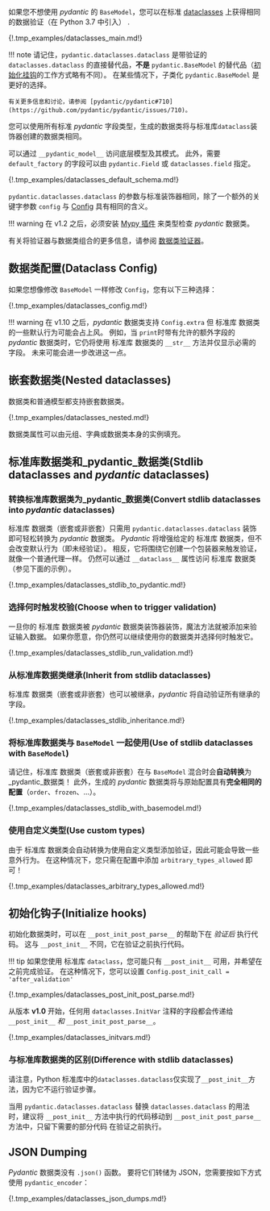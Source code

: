 如果您不想使用 _pydantic_ 的 `BaseModel`，您可以在标准 [dataclasses](https://docs.python.org/3/library/dataclasses.html) 上获得相同的数据验证（在 Python 3.7 中引入） .

{!.tmp_examples/dataclasses_main.md!}

!!! note
    请记住，`pydantic.dataclasses.dataclass` 是带验证的 `dataclasses.dataclass` 的直接替代品，**不是** `pydantic.BaseModel` 的替代品（[初始化挂钩](#initialize-hooks)的工作方式略有不同）。 在某些情况下，子类化 `pydantic.BaseModel` 是更好的选择。

    有关更多信息和讨论，请参阅 [pydantic/pydantic#710](https://github.com/pydantic/pydantic/issues/710)。

您可以使用所有标准 _pydantic_ 字段类型，生成的数据类将与标准库`dataclass`装饰器创建的数据类相同。

可以通过 `__pydantic_model__` 访问底层模型及其模式。 此外，需要 `default_factory` 的字段可以由 `pydantic.Field` 或 `dataclasses.field` 指定。

{!.tmp_examples/dataclasses_default_schema.md!}

`pydantic.dataclasses.dataclass` 的参数与标准装饰器相同，除了一个额外的关键字参数 `config` 与 [Config](model_config.md) 具有相同的含义。

!!! warning
    在 v1.2 之后，必须安装 [Mypy 插件](../mypy_plugin.md) 来类型检查 _pydantic_ 数据类。

有关将验证器与数据类组合的更多信息，请参阅 [数据类验证器](validators.md#dataclass-validators)。

## 数据类配置(Dataclass Config)

如果您想像修改 `BaseModel` 一样修改 `Config`，您有以下三种选择：

{!.tmp_examples/dataclasses_config.md!}

!!! warning
    在 v1.10 之后，_pydantic_ 数据类支持 `Config.extra` 但 标准库 数据类的一些默认行为可能会占上风。 例如，当 `print`时带有允许的额外字段的 _pydantic_ 数据类时，它仍将使用 标准库 数据类的 `__str__` 方法并仅显示必需的字段。 未来可能会进一步改进这一点。

## 嵌套数据类(Nested dataclasses)

数据类和普通模型都支持嵌套数据类。

{!.tmp_examples/dataclasses_nested.md!}

数据类属性可以由元组、字典或数据类本身的实例填充。

## 标准库数据类和_pydantic_数据类(Stdlib dataclasses and _pydantic_ dataclasses)

### 转换标准库数据类为_pydantic_数据类(Convert stdlib dataclasses into _pydantic_ dataclasses)

标准库 数据类（嵌套或非嵌套）只需用 `pydantic.dataclasses.dataclass` 装饰即可轻松转换为 _pydantic_ 数据类。
_Pydantic_ 将增强给定的 标准库 数据类，但不会改变默认行为（即未经验证）。
相反，它将围绕它创建一个包装器来触发验证，就像一个普通代理一样。
仍然可以通过 `__dataclass__` 属性访问 标准库 数据类（参见下面的示例）。

{!.tmp_examples/dataclasses_stdlib_to_pydantic.md!}

### 选择何时触发校验(Choose when to trigger validation)

一旦你的 标准库 数据类被 _pydantic_ 数据类装饰器装饰，魔法方法就被添加来验证输入数据。 如果你愿意，你仍然可以继续使用你的数据类并选择何时触发它。

{!.tmp_examples/dataclasses_stdlib_run_validation.md!}

### 从标准库数据类继承(Inherit from stdlib dataclasses)

标准库 数据类（嵌套或非嵌套）也可以被继承，_pydantic_ 将自动验证所有继承的字段。

{!.tmp_examples/dataclasses_stdlib_inheritance.md!}

### 将标准库数据类与 `BaseModel` 一起使用(Use of stdlib dataclasses with `BaseModel`)

请记住，标准库 数据类（嵌套或非嵌套）在与 `BaseModel` 混合时会**自动转换**为_pydantic_数据类！ 此外，生成的 _pydantic_ 数据类将与原始配置具有**完全相同的配置**（`order`、`frozen`、...）。

{!.tmp_examples/dataclasses_stdlib_with_basemodel.md!}

### 使用自定义类型(Use custom types)

由于 标准库 数据类会自动转换为使用自定义类型添加验证，因此可能会导致一些意外行为。 在这种情况下，您只需在配置中添加 `arbitrary_types_allowed` 即可！

{!.tmp_examples/dataclasses_arbitrary_types_allowed.md!}

## 初始化钩子(Initialize hooks)

初始化数据类时，可以在 `__post_init_post_parse__` 的帮助下在 _验证后_ 执行代码。 这与 `__post_init__` 不同，它在验证之前执行代码。

!!! tip
    如果您使用 标准库 `dataclass`，您可能只有 `__post_init__` 可用，并希望在之前完成验证。 在这种情况下，您可以设置 `Config.post_init_call = 'after_validation'`

{!.tmp_examples/dataclasses_post_init_post_parse.md!}

从版本 **v1.0** 开始，任何用 `dataclasses.InitVar` 注释的字段都会传递给 `__post_init__` _和_ `__post_init_post_parse__`。

{!.tmp_examples/dataclasses_initvars.md!}

### 与标准库数据类的区别(Difference with stdlib dataclasses)

请注意，Python 标准库中的`dataclasses.dataclass`仅实现了`__post_init__`方法，因为它不运行验证步骤。

当用 `pydantic.dataclasses.dataclass` 替换 `dataclasses.dataclass` 的用法时，建议将 `__post_init__` 方法中执行的代码移动到 `__post_init_post_parse__` 方法中，只留下需要的部分代码 在验证之前执行。

## JSON Dumping

_Pydantic_ 数据类没有 `.json()` 函数。 要将它们转储为 JSON，您需要按如下方式使用 `pydantic_encoder`：

{!.tmp_examples/dataclasses_json_dumps.md!}
